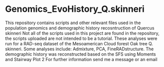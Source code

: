 # Genomics_EvoHistory_Q.skinneri
This repository contains scripts and other relevant files used in the population genomics and demographic history recosntruction of Quercus skinneri
Not all of the scripts used in this project are found in the repository, the scripts uploaded are not intended to be a tutorial.
These analyses were run for a RAD-seq dataset of the Mesoamerican Cloud forest Oak tree Q. skinneri.
Some analyses include: Admixture, PCA, FineRADstructure. The demographic history was reconstructed based on the SFS using Moments and Stairway Plot 2
For further information send me a message or an email
